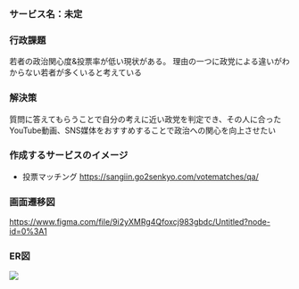 ### サービス名：未定

### 行政課題
若者の政治関心度&投票率が低い現状がある。
理由の一つに政党による違いがわからない若者が多くいると考えている

### 解決策
質問に答えてもらうことで自分の考えに近い政党を判定でき、その人に合ったYouTube動画、SNS媒体をおすすめすることで政治への関心を向上させたい

### 作成するサービスのイメージ

- 投票マッチング https://sangiin.go2senkyo.com/votematches/qa/

### 画面遷移図
https://www.figma.com/file/9i2yXMRg4Qfoxcj983gbdc/Untitled?node-id=0%3A1

### ER図
![](https://gyazo.com/d6c83b54c53fc8e88e879fda3f2d7d57)

